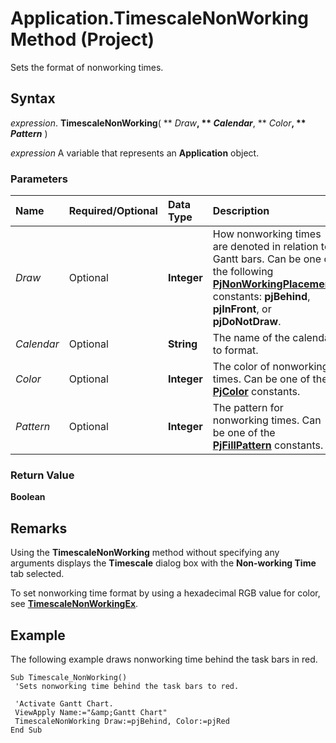 
# Application.TimescaleNonWorking Method (Project)

Sets the format of nonworking times.


## Syntax

 _expression_. **TimescaleNonWorking**( ** _Draw_**, ** _Calendar_**, ** _Color_**, ** _Pattern_** )

 _expression_ A variable that represents an **Application** object.


### Parameters



|**Name**|**Required/Optional**|**Data Type**|**Description**|
|:-----|:-----|:-----|:-----|
| _Draw_|Optional|**Integer**|How nonworking times are denoted in relation to Gantt bars. Can be one of the following  **[PjNonWorkingPlacement](a7ddaf84-c69d-4b2d-0bbe-94525b3b7082.md)** constants: **pjBehind**, **pjInFront**, or **pjDoNotDraw**.|
| _Calendar_|Optional|**String**|The name of the calendar to format.|
| _Color_|Optional|**Integer**|The color of nonworking times. Can be one of the  **[PjColor](46108cf5-1e35-9774-b424-6c84223d9aac.md)** constants.|
| _Pattern_|Optional|**Integer**|The pattern for nonworking times. Can be one of the  **[PjFillPattern](4f6af32c-5efd-42b6-4017-20a1497c1b6d.md)** constants.|

### Return Value

 **Boolean**


## Remarks

Using the  **TimescaleNonWorking** method without specifying any arguments displays the **Timescale** dialog box with the **Non-working Time** tab selected.

To set nonworking time format by using a hexadecimal RGB value for color, see  **[TimescaleNonWorkingEx](50c1b96a-a91c-d538-07b7-44b048c8052b.md)**.


## Example

The following example draws nonworking time behind the task bars in red.


```
Sub Timescale_NonWorking() 
 'Sets nonworking time behind the task bars to red. 
 
 'Activate Gantt Chart. 
 ViewApply Name:="&amp;Gantt Chart" 
 TimescaleNonWorking Draw:=pjBehind, Color:=pjRed 
End Sub
```

